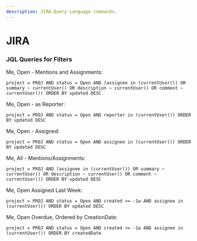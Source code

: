 ```yaml
---
description: JIRA Query Language commands.
---
```


# JIRA

### JQL Queries for Filters <a href="filter-jql-queries" id="filter-jql-queries"></a>

Me, Open - Mentions and Assignments:

```
project = PROJ AND status = Open AND (assignee in (currentUser()) OR summary ~ currentUser() OR description ~ currentUser() OR comment ~ currentUser()) ORDER BY updated DESC
```

Me, Open - as Reporter:

```
project = PROJ AND status = Open AND reporter in (currentUser()) ORDER BY updated DESC
```

Me, Open - Assigned:

```
project = PROJ AND status = Open AND assignee in (currentUser()) ORDER BY updated DESC
```

Me, All - Mentions/Assignments:

```
project = PROJ AND (assignee in (currentUser()) OR summary ~ currentUser() OR description ~ currentUser() OR comment ~ currentUser()) ORDER BY updated DESC
```

Me, Open Assigned Last Week:

```
project = PROJ AND status = Open AND created >= -1w AND assignee in (currentUser()) ORDER BY updated DESC
```

Me, Open Overdue, Ordered by CreationDate:

```
project = PROJ AND status = Open AND created <= -1w AND assignee in (currentUser()) ORDER BY createdDate
```

